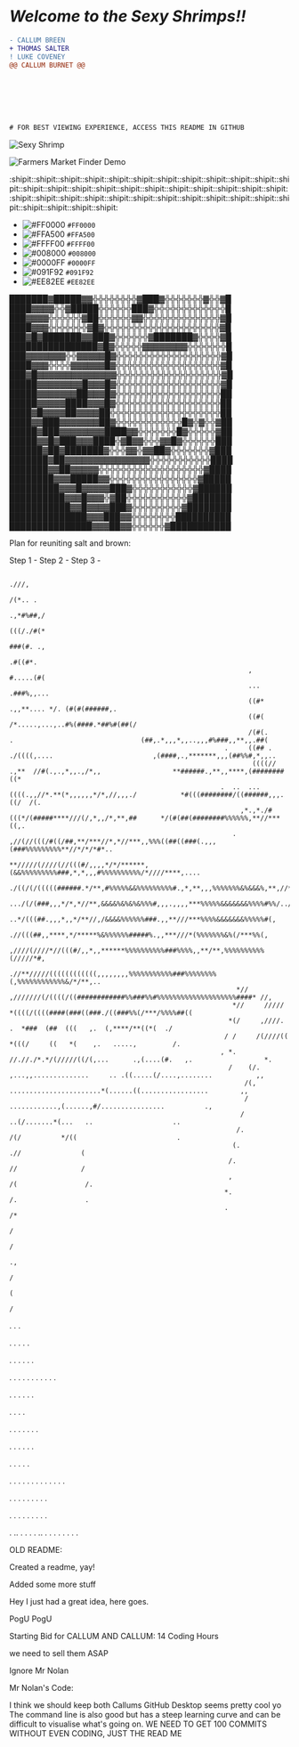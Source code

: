 
# _Welcome to the Sexy Shrimps!!_

```diff
- CALLUM BREEN
+ THOMAS SALTER
! LUKE COVENEY
@@ CALLUM BURNET @@







# FOR BEST VIEWING EXPERIENCE, ACCESS THIS README IN GITHUB
```
 
![Sexy Shrimp](https://cdn.shopify.com/s/files/1/0339/2831/5013/products/The-_Sexy_-Shrimp-Thor-amboinensis.jpg?v=1584449331)

![Farmers Market Finder Demo](https://giphy.com/explore/corona-virus)

:shipit::shipit::shipit::shipit::shipit::shipit::shipit::shipit::shipit::shipit::shipit::shipit::shipit::shipit::shipit::shipit::shipit::shipit::shipit::shipit::shipit::shipit::shipit::shipit::shipit::shipit::shipit::shipit::shipit::shipit::shipit::shipit::shipit::shipit::shipit::shipit::shipit::shipit::shipit:

- ![#FF0000](https://placehold.it/15/FF0000/000000?text=+) `#FF0000`
- ![#FFA500](https://placehold.it/15/FFA500/000000?text=+) `#FFA500`
- ![#FFFF00](https://placehold.it/15/FFFF00/000000?text=+) `#FFFF00`
- ![#008000](https://placehold.it/15/008000/000000?text=+) `#008000`
- ![#0000FF](https://placehold.it/15/0000FF/000000?text=+) `#0000FF`
- ![#091F92](https://placehold.it/15/091F92/000000?text=+) `#091F92`
- ![#EE82EE](https://placehold.it/15/EE82EE/000000?text=+) `#EE82EE`

███████▓█████▓▓╬╬╬╬╬╬╬╬▓███▓╬╬╬╬╬╬╬▓╬╬▓█ 
████▓▓▓▓╬╬▓█████╬╬╬╬╬╬███▓╬╬╬╬╬╬╬╬╬╬╬╬╬█ 
███▓▓▓▓╬╬╬╬╬╬▓██╬╬╬╬╬╬▓▓╬╬╬╬╬╬╬╬╬╬╬╬╬╬▓█ 
████▓▓▓╬╬╬╬╬╬╬▓█▓╬╬╬╬╬╬╬╬╬╬╬╬╬╬╬╬╬╬╬╬╬▓█ 
███▓█▓███████▓▓███▓╬╬╬╬╬╬▓███████▓╬╬╬╬▓█ 
████████████████▓█▓╬╬╬╬╬▓▓▓▓▓▓▓▓╬╬╬╬╬╬╬█ 
███▓▓▓▓▓▓▓╬╬▓▓▓▓▓█▓╬╬╬╬╬╬╬╬╬╬╬╬╬╬╬╬╬╬╬▓█ 
████▓▓▓╬╬╬╬▓▓▓▓▓▓█▓╬╬╬╬╬╬╬╬╬╬╬╬╬╬╬╬╬╬╬▓█ 
███▓█▓▓▓▓▓▓▓▓▓▓▓▓▓▓╬╬╬╬╬╬╬╬╬╬╬╬╬╬╬╬╬╬╬▓█ 
█████▓▓▓▓▓▓▓▓█▓▓▓█▓╬╬╬╬╬╬╬╬╬╬╬╬╬╬╬╬╬╬╬▓█ 
█████▓▓▓▓▓▓▓██▓▓▓█▓╬╬╬╬╬╬╬╬╬╬╬╬╬╬╬╬╬╬╬██ 
█████▓▓▓▓▓████▓▓▓█▓╬╬╬╬╬╬╬╬╬╬╬╬╬╬╬╬╬╬╬██ 
████▓█▓▓▓▓██▓▓▓▓██╬╬╬╬╬╬╬╬╬╬╬╬╬╬╬╬╬╬╬╬██ 
████▓▓███▓▓▓▓▓▓▓██▓╬╬╬╬╬╬╬╬╬╬╬╬█▓╬▓╬╬▓██ 
█████▓███▓▓▓▓▓▓▓▓████▓▓╬╬╬╬╬╬╬█▓╬╬╬╬╬▓██ 
█████▓▓█▓███▓▓▓████╬▓█▓▓╬╬╬▓▓█▓╬╬╬╬╬╬███ 
██████▓██▓███████▓╬╬╬▓▓╬▓▓██▓╬╬╬╬╬╬╬▓███ 
███████▓██▓▓▓▓▓▓▓▓▓▓▓▓▓▓▓╬╬╬╬╬╬╬╬╬╬╬████ 
███████▓▓██▓▓▓▓▓╬╬╬╬╬╬╬╬╬╬╬╬╬╬╬╬╬╬╬▓████ 
████████▓▓▓█████▓▓╬╬╬╬╬╬╬╬╬╬╬╬╬╬╬╬▓█████ 
█████████▓▓▓█▓▓▓▓▓███▓╬╬╬╬╬╬╬╬╬╬╬▓██████ 
██████████▓▓▓█▓▓▓╬▓██╬╬╬╬╬╬╬╬╬╬╬▓███████ 
███████████▓▓█▓▓▓▓███▓╬╬╬╬╬╬╬╬╬▓████████ 
██████████████▓▓▓███▓▓╬╬╬╬╬╬╬╬██████████ 
███████████████▓▓▓██▓▓╬╬╬╬╬╬▓███████████

Plan for reuniting salt and brown:

Step 1 - 
Step 2 - 
Step 3 - 


                                                                                                                                                          .///,                                     
                                                                                                                                                          /(*.. .                                       
                                                                                                                                                       .,*#%##,/                                        
                                                                                                                                                    (((/./#(*                                           
                                                                                                                                                  ###(#. .,                                             
                                                                                                                                                  .#((#*.                                               
                                                                ,                                                                             #.....(#(                                                 
                                                                ...                                                                         .###%,,...                                                  
                                                                ((#*                                                      .,,**.... */. (#(#(######,.                                                   
                                                                ((#(                                                  /*.....,...,..#%(####.*##%#(##(/                                                  
                                                                /(#(.              .                                (##,.*,,,*,,..,,,#%###,,**,,.##(                                                    
                                                          .     ((## .        ./((((,....                         ,(####,.,*******,,,(##%%#,*,,..                                                       
                                                                 ((((// .,**  //#(.,.,*,,.,/*,,                  **######.,**,,****,(########((*                                                        
                                                         .  ..  ...((((.,,//*.**(*,,,,,,*/*,//,,,./           *#(((########/((######,,,.((/  /(.                                                        
                                                              ,*.,*./#(((*/(#####****///(/,*,,/*,**,##      */(#(##(########%%%%%%,**//***((,.                                                          
                                                            .    ,//(//(((/#((/##,**/***//*,*//***,,%%%((##((###(.,,,(###%%%%%%%%%**//*/*/*#*..                                                         
                                                              **/////(////(//(((#/,,,,*/*/******,(&&%%%%%%%%%###,*,*,,,#%%%%%%%%%%/*////****,....                                                       
                                                                     ./((/(/(((((######.*/**,#%%%%%&&%%%%%%%%%#.,*,**,,,%%%%%%%&%&&&%,**,//**,...                                                       
                                                                         .../(/(###,,,*/*,*//**,&&&&%&%&%&%%%#,,,.,,,,***%%%%%&&&&&&&%%%%#%%/../                                                        
                                                                         ..*/(((##.,,,*,,*/**//,/&&&&%%%%%%###.,,**///***%%%%&&&&&&&%%%%%#(,                                                            
                                                                          .//(((##,,****,*/*****%&%%%%%%#####%.,,***///*(%%%%%%%&%(/***%%(,                                                             
                                                                 ,////(////*//(((#/,,*,,******%%%%%%%%%%###%%%%,,**/**,%%%%%%%%%%(/////*#,                                                              
                                                              .//**/////((((((((((((,,,,,,,,%%%%%%%%%%%###%%%%%%%%(,%%%%%%%%%%%%&/*/**,..                                                               
                                                             *//    ,///////(/((((/((############%%###%%#%%%%%%%%%%%%%%%%%%%%####* //,                                                                  
                                                            *//     /////        *((((/((((####(###((###./((###%%(/***/%%%%##((                                                                         
                                                           *(/     ,////.              .  *###  (##  (((   ,.  (,****/**((*(  ./                                                                        
                                                          / /     /(////((             *(((/     ((   *(    ,.   .....,         /.                                                                      
                                                         , *.    //.//./*.*/(/////((/(,...      .,(....(#.   ,.                  *.                                                                     
                                                           /    (/. ,...,,..............     .. .((.....(/....,........           ,,                                                                    
                                                               /(,       .......................*(......((.................        ,,                                                                   
                                                               /                   ............,(......,#/................          .,                                                                  
                                                              /                             ..(/.......*(...   ..                    ..                                                                 
                                                             /.                             /(/          */((                         .                                                                 
                                                            (.                             .//               (                                                                                          
                                                           /.                               //                /                                                                                         
                                                           ,                                /(                 /.                                                                                       
                                                          *.                                 /.                 .                                                                                       
                                                          .                                  /*                                                                                                         
                                                                                              /                                                                                                         
                                                                                              /                                                                                                         
                                                                                              .,                                                                                                        
                                                                                               /                                                                                                        
                                                                                               (                                                                                                        
                                                                                                /   
.
.
.

.
.
.
.
.

.
.
.
.
.
.

.
.
.
.
.
.
.
.
.
.
.

.
.
.
.
.
.

.
.
.
.

.
.
.
.
.
.
.

.
.
.
.
.
.

.
.
.
.
.

.
.
.
.
.
.
.
.
.
.
.
.
.

.
.
.
.
.
.
.
.
.

.
.
.
.
.
.
.
.
.

.
..
.
.
.
.
..
.
.
.
.
.
.
.
.
                                           
OLD README:

Created a readme, yay!

Added some more stuff

Hey I just had a great idea, here goes.

PogU PogU

Starting Bid for CALLUM AND CALLUM: 14 Coding Hours

we need to sell them ASAP

Ignore Mr Nolan

Mr Nolan's Code:

I think we should keep both Callums
GitHub Desktop seems pretty cool yo
The command line is also good but has a steep learning curve and can be difficult to visualise what's going on.
WE NEED TO GET 100 COMMITS WITHOUT EVEN CODING, JUST THE READ ME